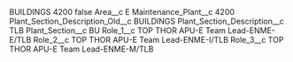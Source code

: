 <?xml version="1.0" encoding="UTF-8"?>
<CustomMetadata xmlns="http://soap.sforce.com/2006/04/metadata" xmlns:xsi="http://www.w3.org/2001/XMLSchema-instance" xmlns:xsd="http://www.w3.org/2001/XMLSchema">
    <label>BUILDINGS 4200</label>
    <protected>false</protected>
    <values>
        <field>Area__c</field>
        <value xsi:type="xsd:string">E</value>
    </values>
    <values>
        <field>Maintenance_Plant__c</field>
        <value xsi:type="xsd:string">4200</value>
    </values>
    <values>
        <field>Plant_Section_Description_Old__c</field>
        <value xsi:type="xsd:string">BUILDINGS</value>
    </values>
    <values>
        <field>Plant_Section_Description__c</field>
        <value xsi:type="xsd:string">TLB</value>
    </values>
    <values>
        <field>Plant_Section__c</field>
        <value xsi:type="xsd:string">BU</value>
    </values>
    <values>
        <field>Role_1__c</field>
        <value xsi:type="xsd:string">TOP THOR APU-E Team Lead-ENME-E/TLB</value>
    </values>
    <values>
        <field>Role_2__c</field>
        <value xsi:type="xsd:string">TOP THOR APU-E Team Lead-ENME-I/TLB</value>
    </values>
    <values>
        <field>Role_3__c</field>
        <value xsi:type="xsd:string">TOP THOR APU-E Team Lead-ENME-M/TLB</value>
    </values>
</CustomMetadata>
